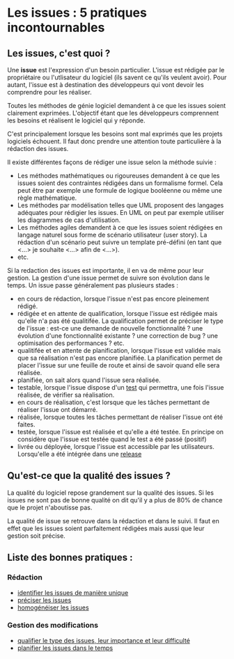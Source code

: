 Les issues : 5 pratiques incontournables
========================================

Les issues, c'est quoi ?
------------------------

Une **issue** est l'expression d'un besoin particulier. L'issue est rédigée par le propriétaire ou l'utlisateur du logiciel (ils savent ce qu'ils veulent avoir). Pour autant, l'issue est à destination des développeurs qui vont devoir les comprendre pour les réaliser.

Toutes les méthodes de génie logiciel demandent à ce que les issues soient clairement exprimées. L'objectif étant que les développeurs comprennent les besoins et réalisent le logiciel qui y réponde.

C'est principalement lorsque les besoins sont mal exprimés que les projets logiciels échouent.
Il faut donc prendre une attention toute particulière à la rédaction des issues.

Il existe différentes façons de rédiger une issue selon la méthode suivie :

* Les méthodes mathématiques ou rigoureuses demandent à ce que les issues soient des contraintes rédigées dans un formalisme formel. Cela peut être par exemple une formule de logique booléenne ou même une règle mathématique.
* Les méthodes par modélisation telles que UML proposent des langages adéquates pour rédigier les issues. En UML on peut par exemple utiliser les diagrammes de cas d'utilisation.
* Les méthodes agiles demandent à ce que les issues soient rédigées en langage naturel sous forme de scénario utilisateur (user story). La rédaction d'un scénario peut suivre un template pré-défini (en tant que <...> je souhaite <...> afin de <...>).
* etc.

Si la redaction des issues est importante, il en va de même pour leur gestion. La gestion d'une issue permet de suivre son évolution dans le temps. Un issue passe généralement pas plusieurs stades :

* en cours de rédaction, lorsque l'issue n'est pas encore pleinement rédigé.
* rédigée et en attente de qualification, lorsque l'issue est rédigée mais qu'elle n'a pas été qualitifée. La qualification permet de préciser le type de l'issue : est-ce une demande de nouvelle fonctionnalité ? une évolution d'une fonctionnalité existante ? une correction de bug ? une optimisation des performances ? etc.
* qualitifée et en attente de planification, lorsque l'issue est validée mais que sa réalisation n'est pas encore planifiée. La planification permet de placer l'issue sur une feuille de route et ainsi de savoir quand elle sera réalisée.
* planifiée, on sait alors quand l'issue sera réalisée.
* testable, lorsque l'issue dispose d'un [test](./test) qui permettra, une fois l'issue réalisée, de vérifier sa réalisation.
* en cours de réalisation, c'est lorsque que les tâches permettant de réaliser l'issue ont démarré.
* réalisée, lorsque toutes les tâches permettant de réaliser l'issue ont été faites.
* testée, lorsque l'issue est réalisée et qu'elle a été testée. En principe on considère que l'issue est testée quand le test a été passé (positif)
* livrée ou déployée, lorsque l'issue est accessible par les utilisateurs. Lorsqu'elle a été intégrée dans une [release](./release)

Qu'est-ce que la qualité des issues ?
-------------------------------------

La qualité du logiciel repose grandement sur la qualité des issues. Si les issues ne sont pas de bonne qualité on dit qu'il y a plus de 80% de chance que le projet n'aboutisse pas.

La qualité de issue se retrouve dans la rédaction et dans le suivi. Il faut en effet que les issues soient parfaitement rédigées mais aussi que leur gestion soit précise.

Liste des bonnes pratiques :
----------------------------

### Rédaction

* [identifier les issues de manière unique](./identifier.md)
* [préciser les issues](./preciser.md)
* [homogénéiser les issues](./homogeneiser.md)

### Gestion des modifications

* [qualifier le type des issues, leur importance et leur difficulté](./qualifier.md)
* [planifier les issues dans le temps](./planifier.md)
